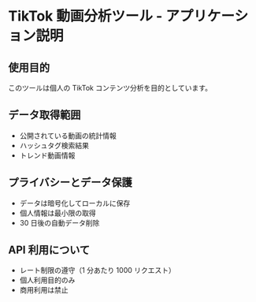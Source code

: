 # TikTok 動画分析ツール - アプリケーション説明

## 使用目的

このツールは個人の TikTok コンテンツ分析を目的としています。

## データ取得範囲

- 公開されている動画の統計情報
- ハッシュタグ検索結果
- トレンド動画情報

## プライバシーとデータ保護

- データは暗号化してローカルに保存
- 個人情報は最小限の取得
- 30 日後の自動データ削除

## API 利用について

- レート制限の遵守（1 分あたり 1000 リクエスト）
- 個人利用目的のみ
- 商用利用は禁止
